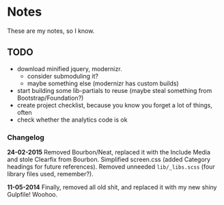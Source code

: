 # Notes

These are my notes, so I know.

## TODO

- download minified jquery, modernizr.
	- consider submoduling it?
	- maybe something else (modernizr has custom builds)
- start building some lib-partials to reuse (maybe steal something from Bootstrap/Foundation?)
- create project checklist, because you know you forget a lot of things, often
- check whether the analytics code is ok

### Changelog

**24-02-2015**
Removed Bourbon/Neat, replaced it with the Include Media and stole Clearfix from Bourbon. Simplified screen.css (added Category headings for future references). Removed unneeded `lib/_libs.scss` (four library files used, remember?).

**11-05-2014**
Finally, removed all old shit, and replaced it with my new shiny Gulpfile! Woohoo.